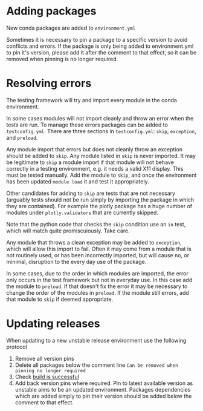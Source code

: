 # Adding packages

New conda packages are added to `environment.yml`

Sometimes it is necessary to pin a package to a specific version to avoid conflicts and errors. If the package is only being added to environment.yml to pin it's version, please add it after the comment to that effect, so it can be removed when pinning is no longer required.

# Resolving errors

The testing framework will try and import every module in the conda environment.

In some cases modules will not import cleanly and throw an error when the tests are run. To manage these errors packages can be added to `testconfig.yml`. There are three sections in `testconfig.yml`: `skip`, `exception`, and `preload`.

Any module import that errors but does not cleanly throw an exception should be added to `skip`. Any module listed in `skip` is never imported. It may be legitimate to `skip` a module import if that module will not behave correctly in a testing environment, e.g. it needs a valid X11 display. This must be tested manually. Add the module to `skip`, and once the environment has been updated `module load` it and test it appropriately.

Other candidates for adding to `skip` are tests that are not necessary (arguably tests should not be run simply by importing the package in which they are contained). For example the plotly package has a huge number of modules under `plotly.validators` that are currently skipped. 

Note that the python code that checks the `skip` condition use an `in` test, which will match quite promiscuiously. Take care.

Any module that throws a clean exception may be added to `exception`, which will allow this import to fail. Often it may come from a module that is not routinely used, or has been incorrectly imported, but will cause no, or minimal, disruption to the every day use of the package.

In some cases, due to the order in which modules are imported, the error only occurs in the test framework but not in everyday use. In this case add the module to `preload`. If that doesn't fix the error it may be necessary to change the order of the modules in `preload`. If the module still errors, add that module to `skip` if deemed appropriate.


# Updating releases

When updating to a new unstable release environment use the following protocol

1. Remove all version pins
2. Delete all packages below the comment line `Can be removed when pinning no longer required`
3. Check [build is successful](https://accessdev.nci.org.au/jenkins/blue/organizations/jenkins/conda%2Fanalysis3-unstable/activity/)
4. Add back version pins where required. Pin to latest available version as unstable aims to be an updated environment. Packages dependencies which are added simply to pin their version should be added below the comment to that effect.

